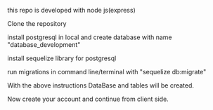 this repo is developed with node js(express)

Clone the repository

install postgresql in local and create database with name "database_development"

install sequelize library for postgresql

run migrations in command line/terminal with "sequelize db:migrate"

With the above instructions DataBase and tables will be created. 

Now create your account and continue from client side.
